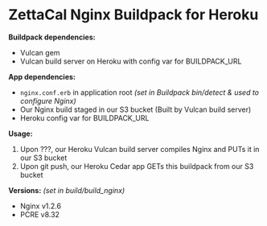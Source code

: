 # ZettaCal Nginx Buildpack for Heroku

**Buildpack dependencies:**
  * Vulcan gem
  * Vulcan build server on Heroku with config var for BUILDPACK_URL

**App dependencies:** 
  * `nginx.conf.erb` in application root _(set in Buildpack bin/detect & used to configure Nginx)_
  * Our Nginx build staged in our S3 bucket (Built by Vulcan build server)
  * Heroku config var for BUILDPACK_URL

**Usage:**

  1. Upon ???, our Heroku Vulcan build server compiles Nginx and PUTs it in our S3 bucket
  1. Upon git push, our Heroku Cedar app GETs this buildpack from our S3 bucket

**Versions:** _(set in build/build_nginx)_
  * Nginx v1.2.6
  * PCRE v8.32
